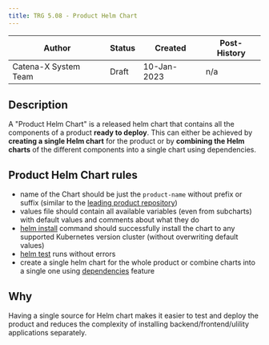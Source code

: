 ```yaml
---
title: TRG 5.08 - Product Helm Chart
---
```


| Author               | Status | Created      | Post-History |
|----------------------|--------|--------------|--------------|
| Catena-X System Team | Draft  | 10-Jan-2023 | n/a          |

## Description

A "Product Helm Chart" is a released helm chart that contains all the components of a product __ready to deploy__. This can either be achieved by __creating a single Helm chart__ for the product or by __combining the Helm charts__ of the different components into a single chart using dependencies.

## Product Helm Chart rules

- name of the Chart should be just the `product-name` without prefix or suffix (similar to the [leading product repository](https://eclipse-tractusx.github.io/docs/release/trg-2/trg-2-4))
- values file should contain all available variables (even from subcharts) with default values and comments about what they do
- [helm install](https://helm.sh/docs/helm/helm_install/#helm-install) command should successfully install the chart to any supported Kubernetes version cluster (without overwriting default values)
- [helm test](https://helm.sh/docs/helm/helm_test/) runs without errors
- create a single helm chart for the whole product or combine charts into a single one using [dependencies](https://helm.sh/docs/helm/helm_dependency/#helm-dependency) feature

## Why

Having a single source for Helm chart makes it easier to test and deploy the product and reduces the complexity of installing backend/frontend/ulility applications separately.
